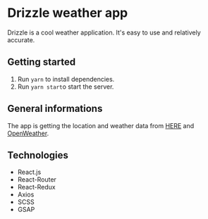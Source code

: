 # Drizzle weather app

Drizzle is a cool weather application. It's easy to use and relatively accurate.

## Getting started

1. Run ```yarn``` to install dependencies.
2. Run ```yarn start```o start the server.

## General informations

The app is getting the location and weather data from [HERE](https://developer.here.com/) and [OpenWeather](https://openweathermap.org/api).

## Technologies

- React.js
- React-Router
- React-Redux
- Axios
- SCSS
- GSAP
